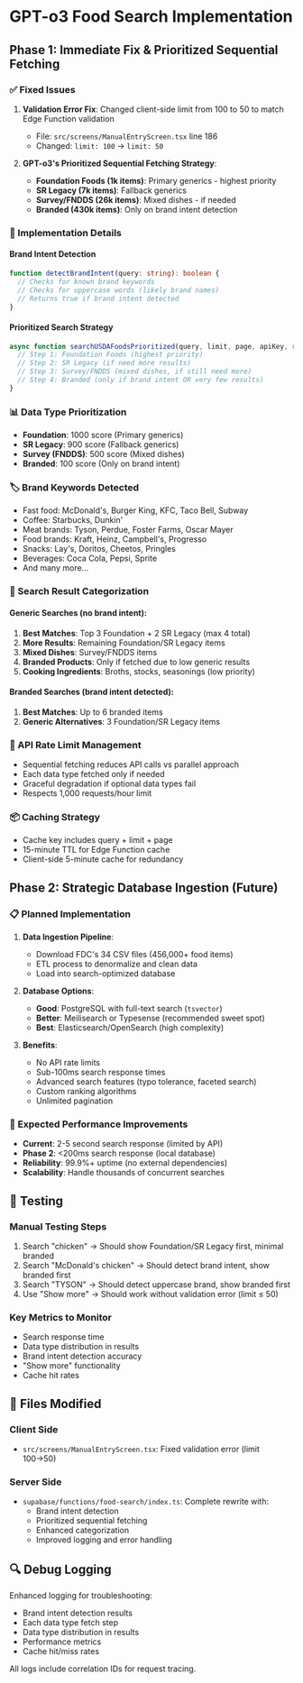 # GPT-o3 Food Search Implementation

## Phase 1: Immediate Fix & Prioritized Sequential Fetching

### ✅ Fixed Issues
1. **Validation Error Fix**: Changed client-side limit from 100 to 50 to match Edge Function validation
   - File: `src/screens/ManualEntryScreen.tsx` line 186
   - Changed: `limit: 100` → `limit: 50`

2. **GPT-o3's Prioritized Sequential Fetching Strategy**:
   - **Foundation Foods (1k items)**: Primary generics - highest priority
   - **SR Legacy (7k items)**: Fallback generics  
   - **Survey/FNDDS (26k items)**: Mixed dishes - if needed
   - **Branded (430k items)**: Only on brand intent detection

### 🔧 Implementation Details

#### Brand Intent Detection
```typescript
function detectBrandIntent(query: string): boolean {
  // Checks for known brand keywords
  // Checks for uppercase words (likely brand names)
  // Returns true if brand intent detected
}
```

#### Prioritized Search Strategy
```typescript
async function searchUSDAFoodsPrioritized(query, limit, page, apiKey, requestId) {
  // Step 1: Foundation Foods (highest priority)
  // Step 2: SR Legacy (if need more results)
  // Step 3: Survey/FNDDS (mixed dishes, if still need more)
  // Step 4: Branded (only if brand intent OR very few results)
}
```

### 📊 Data Type Prioritization
- **Foundation**: 1000 score (Primary generics)
- **SR Legacy**: 900 score (Fallback generics)
- **Survey (FNDDS)**: 500 score (Mixed dishes)
- **Branded**: 100 score (Only on brand intent)

### 🏷️ Brand Keywords Detected
- Fast food: McDonald's, Burger King, KFC, Taco Bell, Subway
- Coffee: Starbucks, Dunkin'
- Meat brands: Tyson, Perdue, Foster Farms, Oscar Mayer
- Food brands: Kraft, Heinz, Campbell's, Progresso
- Snacks: Lay's, Doritos, Cheetos, Pringles
- Beverages: Coca Cola, Pepsi, Sprite
- And many more...

### 🎯 Search Result Categorization

#### Generic Searches (no brand intent):
1. **Best Matches**: Top 3 Foundation + 2 SR Legacy (max 4 total)
2. **More Results**: Remaining Foundation/SR Legacy items
3. **Mixed Dishes**: Survey/FNDDS items
4. **Branded Products**: Only if fetched due to low generic results
5. **Cooking Ingredients**: Broths, stocks, seasonings (low priority)

#### Branded Searches (brand intent detected):
1. **Best Matches**: Up to 6 branded items
2. **Generic Alternatives**: 3 Foundation/SR Legacy items

### 🔄 API Rate Limit Management
- Sequential fetching reduces API calls vs parallel approach
- Each data type fetched only if needed
- Graceful degradation if optional data types fail
- Respects 1,000 requests/hour limit

### 📦 Caching Strategy
- Cache key includes query + limit + page
- 15-minute TTL for Edge Function cache
- Client-side 5-minute cache for redundancy

## Phase 2: Strategic Database Ingestion (Future)

### 📋 Planned Implementation
1. **Data Ingestion Pipeline**:
   - Download FDC's 34 CSV files (456,000+ food items)
   - ETL process to denormalize and clean data
   - Load into search-optimized database

2. **Database Options**:
   - **Good**: PostgreSQL with full-text search (`tsvector`)
   - **Better**: Meilisearch or Typesense (recommended sweet spot)
   - **Best**: Elasticsearch/OpenSearch (high complexity)

3. **Benefits**:
   - No API rate limits
   - Sub-100ms search response times
   - Advanced search features (typo tolerance, faceted search)
   - Custom ranking algorithms
   - Unlimited pagination

### 🎯 Expected Performance Improvements
- **Current**: 2-5 second search response (limited by API)
- **Phase 2**: <200ms search response (local database)
- **Reliability**: 99.9%+ uptime (no external dependencies)
- **Scalability**: Handle thousands of concurrent searches

## 🧪 Testing

### Manual Testing Steps
1. Search "chicken" → Should show Foundation/SR Legacy first, minimal branded
2. Search "McDonald's chicken" → Should detect brand intent, show branded first
3. Search "TYSON" → Should detect uppercase brand, show branded first
4. Use "Show more" → Should work without validation error (limit ≤ 50)

### Key Metrics to Monitor
- Search response time
- Data type distribution in results
- Brand intent detection accuracy
- "Show more" functionality
- Cache hit rates

## 📁 Files Modified

### Client Side
- `src/screens/ManualEntryScreen.tsx`: Fixed validation error (limit 100→50)

### Server Side  
- `supabase/functions/food-search/index.ts`: Complete rewrite with:
  - Brand intent detection
  - Prioritized sequential fetching
  - Enhanced categorization
  - Improved logging and error handling

## 🔍 Debug Logging
Enhanced logging for troubleshooting:
- Brand intent detection results
- Each data type fetch step
- Data type distribution in results
- Performance metrics
- Cache hit/miss rates

All logs include correlation IDs for request tracing.